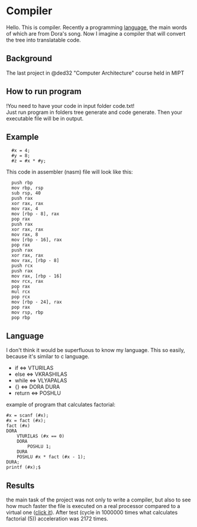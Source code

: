 # Compiler
Hello. This is compiler. Recently a programming [language](https://github.com/armanincredible/Language), the main words of which are from Dora's song. Now I imagine a compiler that will convert the tree into translatable code.
## Background
The last project in @ded32 "Computer Architecture" course held in MIPT
## How to run program
!You need to have your code in input folder code.txt!   <br/> 
Just run program in folders tree generate and code generate. Then your executable file will be in output.
## Example
```
  #x = 4;
  #y = 8;
  #z = #x * #y;
```
This code in assembler (nasm) file will look like this:
```
  push rbp
  mov rbp, rsp
  sub rsp, 40
  push rax
  xor rax, rax
  mov rax, 4
  mov [rbp - 8], rax
  pop rax
  push rax
  xor rax, rax
  mov rax, 8
  mov [rbp - 16], rax
  pop rax
  push rax
  xor rax, rax
  mov rax, [rbp - 8]
  push rcx
  push rax
  mov rax, [rbp - 16]
  mov rcx, rax
  pop rax
  mul rcx
  pop rcx
  mov [rbp - 24], rax
  pop rax
  mov rsp, rbp
  pop rbp
```
## Language
I don't think it would be superfluous to know my language. This so easily, because it's similar to c language.
+ if     <=> VTURILAS
+ else   <=> VKRASHILAS
+ while  <=> VLYAPALAS
+ {}     <=> DORA DURA
+ return <=> POSHLU

example of program that calculates factorial:
```
#x = scanf (#x);
#x = fact (#x);
fact (#x)
DORA
    VTURILAS (#x == 0)
    DORA
        POSHLU 1;
    DURA
    POSHLU #x * fact (#x - 1);
DURA;
printf (#x);$
```
## Results
the main task of the project was not only to write a compiler, but also to see how much faster the file is executed on a real processor compared to a virtual one ([click it](https://github.com/armanincredible/CPU)). After test (cycle in 1000000 times what calculates factorial (5)) acceleration was 2172 times.
